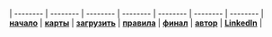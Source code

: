| -------- | -------- | -------- | -------- | -------- | -------- | -------- |
 **[начало](/)** | **[карты](/cards/)** | **[загрузить](/_data/BSB_cards.pdf)** | **[правила](/rules/)** | **[финал](/final/)** | **[автор](https://ivlev.github.io)** | **[LinkedIn](https://bit.ly/lnkdn-ivlev)** |

